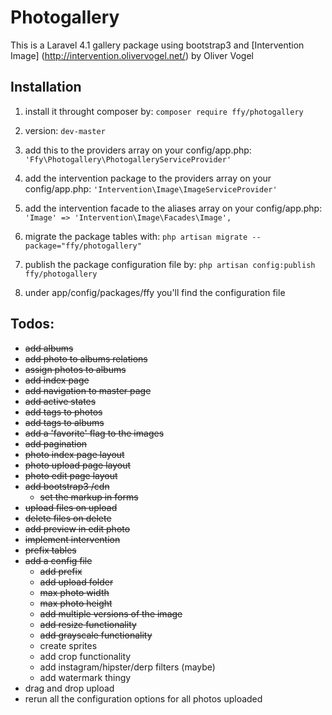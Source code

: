 Photogallery
============
This is a Laravel 4.1 gallery package using bootstrap3 and [Intervention Image] (http://intervention.olivervogel.net/) by Oliver Vogel

Installation
------------
1. install it throught composer by:
``composer require ffy/photogallery``

2. version:
``dev-master``

3. add this to the providers array on your config/app.php:
``'Ffy\Photogallery\PhotogalleryServiceProvider'``

4. add the intervention package to the providers array on your config/app.php:
``'Intervention\Image\ImageServiceProvider'``

5. add the intervention facade to the aliases array on your config/app.php:
``'Image' => 'Intervention\Image\Facades\Image',``

6. migrate the package tables with:
``php artisan migrate --package="ffy/photogallery"``

7. publish the package configuration file by:
``php artisan config:publish ffy/photogallery``

8. under app/config/packages/ffy you'll find the configuration file

Todos:
-------
- ~~add albums~~
- ~~add photo to albums relations~~
- ~~assign photos to albums~~
- ~~add index page~~
- ~~add navigation to master page~~
- ~~add active states~~
- ~~add tags to photos~~
- ~~add tags to albums~~
- ~~add a 'favorite' flag to the images~~
- ~~add pagination~~
- ~~photo index page layout~~
- ~~photo upload page layout~~
- ~~photo edit page layout~~
- ~~add bootstrap3 /cdn~~
  * ~~set the markup in forms~~
- ~~upload files on upload~~
- ~~delete files on delete~~
- ~~add preview in edit photo~~
- ~~implement intervention~~
- ~~prefix tables~~
- ~~add a config file~~
  * ~~add prefix~~
  * ~~add upload folder~~
  * ~~max photo width~~
  * ~~max photo height~~
  * ~~add multiple versions of the image~~
  * ~~add resize functionality~~
  * ~~add grayscale functionality~~
  * create sprites
  * add crop functionality
  * add instagram/hipster/derp filters (maybe)
  * add watermark thingy
- drag and drop upload
- rerun all the configuration options for all photos uploaded
